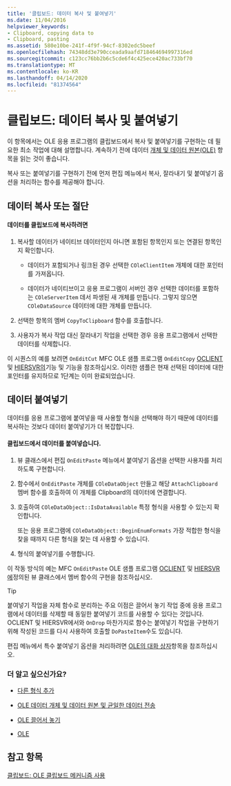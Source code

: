 ```yaml
---
title: '클립보드: 데이터 복사 및 붙여넣기'
ms.date: 11/04/2016
helpviewer_keywords:
- Clipboard, copying data to
- Clipboard, pasting
ms.assetid: 580e10be-241f-4f9f-94cf-8302edc5beef
ms.openlocfilehash: 74348dd3e790cceada9aafd718464694997316ed
ms.sourcegitcommit: c123cc76bb2b6c5cde6f4c425ece420ac733bf70
ms.translationtype: MT
ms.contentlocale: ko-KR
ms.lasthandoff: 04/14/2020
ms.locfileid: "81374564"
---
```

# <a name="clipboard-copying-and-pasting-data"></a>클립보드: 데이터 복사 및 붙여넣기

이 항목에서는 OLE 응용 프로그램의 클립보드에서 복사 및 붙여넣기를 구현하는 데 필요한 최소 작업에 대해 설명합니다. 계속하기 전에 데이터 [개체 및 데이터 원본(OLE)](../mfc/data-objects-and-data-sources-ole.md) 항목을 읽는 것이 좋습니다.

복사 또는 붙여넣기를 구현하기 전에 먼저 편집 메뉴에서 복사, 잘라내기 및 붙여넣기 옵션을 처리하는 함수를 제공해야 합니다.

## <a name="copying-or-cutting-data"></a><a name="_core_copying_or_cutting_data"></a>데이터 복사 또는 절단

#### <a name="to-copy-data-to-the-clipboard"></a>데이터를 클립보드에 복사하려면

1. 복사할 데이터가 네이티브 데이터인지 아니면 포함된 항목인지 또는 연결된 항목인지 확인합니다.

   - 데이터가 포함되거나 링크된 경우 선택한 `COleClientItem` 개체에 대한 포인터를 가져옵니다.

   - 데이터가 네이티브이고 응용 프로그램이 서버인 경우 선택한 데이터를 포함하는 `COleServerItem` 데서 파생된 새 개체를 만듭니다. 그렇지 않으면 `COleDataSource` 데이터에 대한 개체를 만듭니다.

1. 선택한 항목의 멤버 `CopyToClipboard` 함수를 호출합니다.

1. 사용자가 복사 작업 대신 잘라내기 작업을 선택한 경우 응용 프로그램에서 선택한 데이터를 삭제합니다.

이 시퀀스의 예를 보려면 `OnEditCut` MFC OLE 샘플 프로그램 `OnEditCopy` [OCLIENT](../overview/visual-cpp-samples.md) 및 [HIERSVR의](../overview/visual-cpp-samples.md)기능 및 기능을 참조하십시오. 이러한 샘플은 현재 선택된 데이터에 대한 포인터를 유지하므로 1단계는 이미 완료되었습니다.

## <a name="pasting-data"></a><a name="_core_pasting_data"></a>데이터 붙여넣기

데이터를 응용 프로그램에 붙여넣을 때 사용할 형식을 선택해야 하기 때문에 데이터를 복사하는 것보다 데이터 붙여넣기가 더 복잡합니다.

#### <a name="to-paste-data-from-the-clipboard"></a>클립보드에서 데이터를 붙여넣습니다.

1. 뷰 클래스에서 편집 `OnEditPaste` 메뉴에서 붙여넣기 옵션을 선택한 사용자를 처리하도록 구현합니다.

1. 함수에서 `OnEditPaste` 개체를 `COleDataObject` 만들고 해당 `AttachClipboard` 멤버 함수를 호출하여 이 개체를 Clipboard의 데이터에 연결합니다.

1. 호출하여 `COleDataObject::IsDataAvailable` 특정 형식을 사용할 수 있는지 확인합니다.

   또는 응용 프로그램에 `COleDataObject::BeginEnumFormats` 가장 적합한 형식을 찾을 때까지 다른 형식을 찾는 데 사용할 수 있습니다.

1. 형식의 붙여넣기를 수행합니다.

이 작동 방식의 예는 MFC `OnEditPaste` OLE 샘플 프로그램 [OCLIENT](../overview/visual-cpp-samples.md) 및 [HIERSVR에](../overview/visual-cpp-samples.md)정의된 뷰 클래스에서 멤버 함수의 구현을 참조하십시오.

> [!TIP]
> 붙여넣기 작업을 자체 함수로 분리하는 주요 이점은 끌어서 놓기 작업 중에 응용 프로그램에서 데이터를 삭제할 때 동일한 붙여넣기 코드를 사용할 수 있다는 것입니다. OCLIENT 및 HIERSVR에서와 `OnDrop` 마찬가지로 함수는 붙여넣기 작업을 구현하기 위해 작성된 코드를 다시 사용하여 호출할 `DoPasteItem`수도 있습니다.

편집 메뉴에서 특수 붙여넣기 옵션을 처리하려면 [OLE의 대화 상자](../mfc/dialog-boxes-in-ole.md)항목을 참조하십시오.

### <a name="what-do-you-want-to-know-more-about"></a>더 알고 싶으신가요?

- [다른 형식 추가](../mfc/clipboard-adding-other-formats.md)

- [OLE 데이터 개체 및 데이터 원본 및 균일한 데이터 전송](../mfc/data-objects-and-data-sources-ole.md)

- [OLE 끌어서 놓기](../mfc/drag-and-drop-ole.md)

- [OLE](../mfc/ole-background.md)

## <a name="see-also"></a>참고 항목

[클립보드: OLE 클립보드 메커니즘 사용](../mfc/clipboard-using-the-ole-clipboard-mechanism.md)
